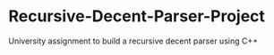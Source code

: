 # Recursive-Decent-Parser-Project
University assignment to build a recursive decent parser using C++
